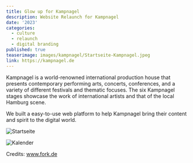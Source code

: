 ```yaml
---
title: Glow up for Kampnagel
description: Website Relaunch for Kampnagel
date: '2023'
categories:
  - culture
  - relaunch
  - digital branding
published: true
teaserimage: images/kampnagel/Startseite-Kampnagel.jpeg
link: https://kampnagel.de
---
```


Kampnagel is a world-renowned international production house that presents contemporary performing arts, concerts, conferences, and a variety of different festivals and thematic focuses. The six Kampnagel stages showcase the work of international artists and that of the local Hamburg scene.

We built a easy-to-use web platform to help Kampnagel bring their content and spirit to the digital world.

![Startseite](/images/kampnagel/Startseite-Kampnagel.jpeg)


![Kalender](/images/kampnagel/Kalender.png)

Credits: www.fork.de